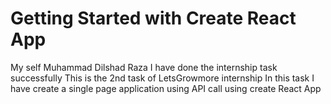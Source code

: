 # Getting Started with Create React App
My self Muhammad Dilshad Raza I have done the internship task successfully
This is the 2nd task of LetsGrowmore internship
In this task I have create a single page application using API call using create React App


